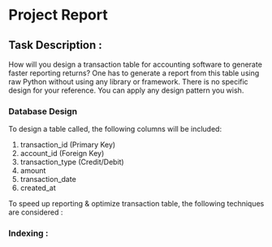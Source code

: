 # Project Report


## Task Description :
How will you design a transaction table for accounting software to generate faster reporting returns? 
One has to generate a report from this table using raw Python without using any library or framework. 
There is no specific design for your reference. You can apply any design pattern you wish.


### Database Design

To design a table called, the following columns will be included:

1. transaction_id (Primary Key)
2. account_id (Foreign Key)
3. transaction_type (Credit/Debit)
4. amount
5. transaction_date
6. created_at

To speed up reporting & optimize transaction table,
the following techniques are considered :

### Indexing :
